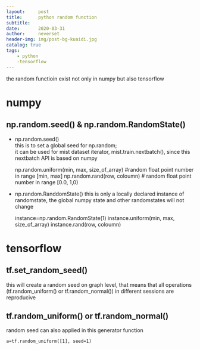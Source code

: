 ```yaml
---
layout:     post
title:      python random function
subtitle:   
date:       2020-03-31
author:     neverset
header-img: img/post-bg-kuaidi.jpg
catalog: true
tags:
    - python
    -tensorflow
---
```


the random functioin exist not only in numpy but also tensorflow    
# numpy

## np.random.seed() & np.random.RandomState()

* np.random.seed()  
this is to set a global seed for np.random;     
it can be used for mist dataset iterator, mist.train.nextbatch(), since this nextbatch API is based on numpy 

    np.random.uniform(min, max, size_of_array) #random float point number in range [min, max]
    np.random.rand(row, coloumn) # random float point number in range [0.0, 1,0)  

  

* np.random.RanddomState()
this is only a locally declared instance of randomstate, the global numpy state and other randomstates will not change

    instance=np.random.RandomState(1)
    instance.uniform(min, max, size_of_array)
    instance.rand(row, coloumn)

# tensorflow

## tf.set_random_seed()

this will create a random seed on graph level, that means that all operations (tf.random_uniform() or tf.random_normal()) in different sessions are reproducive

## tf.random_uniform() or tf.random_normal()

random seed can also applied in this generator function

    a=tf.random_uniform([1], seed=1)
